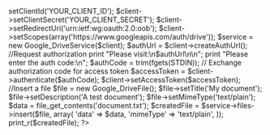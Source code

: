 <?php
require_once 'google-api-php-client/src/Google_Client.php';
require_once 'google-api-php-client/src/contrib/Google_DriveService.php';

$client = new Google_Client();
// Get your credentials from the console
$client->setClientId('YOUR_CLIENT_ID');
$client->setClientSecret('YOUR_CLIENT_SECRET');
$client->setRedirectUri('urn:ietf:wg:oauth:2.0:oob');
$client->setScopes(array('https://www.googleapis.com/auth/drive'));

$service = new Google_DriveService($client);

$authUrl = $client->createAuthUrl();

//Request authorization
print "Please visit:\n$authUrl\n\n";
print "Please enter the auth code:\n";
$authCode = trim(fgets(STDIN));

// Exchange authorization code for access token
$accessToken = $client->authenticate($authCode);
$client->setAccessToken($accessToken);

//Insert a file
$file = new Google_DriveFile();
$file->setTitle('My document');
$file->setDescription('A test document');
$file->setMimeType('text/plain');

$data = file_get_contents('document.txt');

$createdFile = $service->files->insert($file, array(
      'data' => $data,
      'mimeType' => 'text/plain',
    ));

print_r($createdFile);
?>
